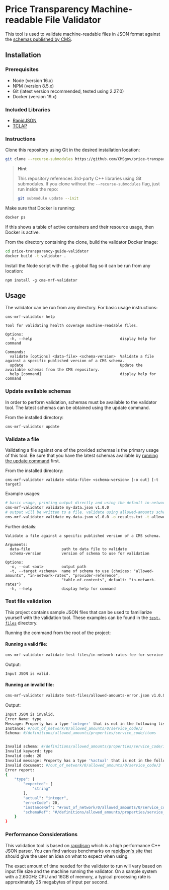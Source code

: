 # Price Transparency Machine-readable File Validator

This tool is used to validate machine-readable files in JSON format against the [schemas published by CMS](https://github.com/CMSgov/price-transparency-guide).

## Installation

### Prerequisites

- Node (version 16.x)
- NPM (version 8.5.x)
- Git (latest version recommended, tested using 2.27.0)
- Docker (version 19.x)

### Included Libraries

- [RapidJSON](https://rapidjson.org)
- [TCLAP](https://tclap.sourceforge.net)

### Instructions

Clone this repository using Git in the desired installation location:

```bash
git clone --recurse-submodules https://github.com/CMSgov/price-transparency-guide-validator.git
```

> **Hint**
>
> This repository references 3rd-party C++ libraries using Git submodules. If you clone without the `--recurse-submodules` flag, just run inside the repo:
> ```bash
> git submodule update --init
> ```

Make sure that Docker is running:

```bash
docker ps
```

If this shows a table of active containers and their resource usage, then Docker is active.

From the directory containing the clone, build the validator Docker image:

```bash
cd price-transparency-guide-validator
docker build -t validator .
```

Install the Node script with the `-g` global flag so it can be run from any location:

```
npm install -g cms-mrf-validator
```

## Usage

The validator can be run from any directory. For basic usage instructions:

```
cms-mrf-validator help
```

```
Tool for validating health coverage machine-readable files.

Options:
  -h, --help                                       display help for command

Commands:
  validate [options] <data-file> <schema-version>  Validate a file against a specific published version of a CMS schema.
  update                                           Update the available schemas from the CMS repository.
  help [command]                                   display help for command
```

### Update available schemas

In order to perform validation, schemas must be available to the validator tool. The latest schemas can be obtained using the update command.

From the installed directory:

```
cms-mrf-validator update
```

### Validate a file

Validating a file against one of the provided schemas is the primary usage of this tool. Be sure that you have the latest schemas available by [running the update command](#update-available-schemas) first.

From the installed directory:

```
cms-mrf-validator validate <data-file> <schema-version> [-o out] [-t target]
```

Example usages:

```bash
# basic usage, printing output directly and using the default in-network-rates schema
cms-mrf-validator validate my-data.json v1.0.0
# output will be written to a file. validate using allowed-amounts schema
cms-mrf-validator validate my-data.json v1.0.0 -o results.txt -t allowed-amounts
```

Further details:

```
Validate a file against a specific published version of a CMS schema.

Arguments:
  data-file              path to data file to validate
  schema-version         version of schema to use for validation

Options:
  -o, --out <out>        output path
  -t, --target <schema>  name of schema to use (choices: "allowed-amounts", "in-network-rates", "provider-reference",
                         "table-of-contents", default: "in-network-rates")
  -h, --help             display help for command
```

### Test file validation

This project contains sample JSON files that can be used to familiarize yourself with the validation tool. These examples can be found in the [`test-files`](https://github.com/CMSgov/price-transparency-guide-validator/tree/documentation/test-files) directory.

Running the command from the root of the project:

#### Running a valid file:

```bash
cms-mrf-validator validate test-files/in-network-rates-fee-for-service-sample.json v1.0.0
```

Output:

```
Input JSON is valid.
```

#### Running an invalid file:

```bash
cms-mrf-validator validate test-files/allowed-amounts-error.json v1.0.0 -t allowed-amounts
```

Output:

```bash
Input JSON is invalid.
Error Name: type
Message: Property has a type 'integer' that is not in the following list: 'string'.
Instance: #/out_of_network/0/allowed_amounts/0/service_code/3
Schema: #/definitions/allowed_amounts/properties/service_code/items


Invalid schema: #/definitions/allowed_amounts/properties/service_code/items
Invalid keyword: type
Invalid code: 20
Invalid message: Property has a type '%actual' that is not in the following list: '%expected'.
Invalid document: #/out_of_network/0/allowed_amounts/0/service_code/3
Error report:
{
    "type": {
        "expected": [
            "string"
        ],
        "actual": "integer",
        "errorCode": 20,
        "instanceRef": "#/out_of_network/0/allowed_amounts/0/service_code/3",
        "schemaRef": "#/definitions/allowed_amounts/properties/service_code/items"
    }
}
```

### Performance Considerations

This validation tool is based on [rapidjson](https://rapidjson.org/) which is a high performance C++ JSON parser. You can find various benchmarks on [rapidjson's site](https://rapidjson.org/md_doc_performance.html) that should give the user an idea on what to expect when using.

The exact amount of time needed for the validator to run will vary based on input file size and the machine running the validator. On a sample system with a 2.60GHz CPU and 16GB of memory, a typical processing rate is approximately 25 megabytes of input per second.
